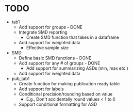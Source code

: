 # TODO

- tab1 
  - Add support for groups - DONE
  - Integrate SMD reporting
    - Create SMD function that takes in a dataframe
  - Add support for weighted data
    - Effective sample size
- SMD
  - Define basic SMD functions - DONE
  - Add support for any # of groups - DONE
    - Add support for summarizing ASDs (min, max etc.)
  - Add support for weighted data
- pub_tab1
  - Create function for making publication ready table
  - Add support for labels
  - Conditional precision/rounding based on value
    - E.g., Don't accidentally round values < 1 to 0
  - Support conditional formatting for ASD

